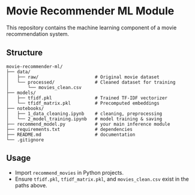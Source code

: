 # Movie Recommender ML Module

This repository contains the machine learning component of a movie recommendation system.

## Structure
```
movie-recommender-ml/
├── data/
│   ├── raw/                     # Original movie dataset
│   └── processed/               # Cleaned dataset for training
│       └── movies_clean.csv
├── models/
│   ├── tfidf.pkl                # Trained TF-IDF vectorizer
│   └── tfidf_matrix.pkl         # Precomputed embeddings
├── notebooks/
│   ├── 1_data_cleaning.ipynb    # cleaning, preprocessing
│   └── 2_model_training.ipynb   # model training & saving
├── recommend_model.py           # your main inference module
├── requirements.txt             # dependencies
├── README.md                    # documentation
└── .gitignore
```

## Usage
- Import `recommend_movies` in Python projects.
- Ensure `tfidf.pkl`, `tfidf_matrix.pkl`, and `movies_clean.csv` exist in the paths above.
